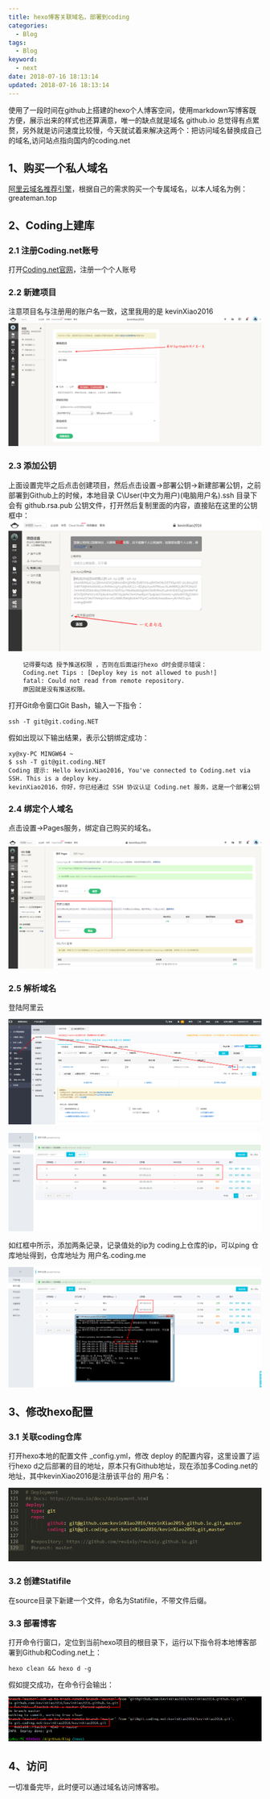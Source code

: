 ```yaml
---
title: hexo博客关联域名，部署到coding
categories:
  - Blog
tags:
  - Blog
keyword:
  - next
date: 2018-07-16 18:13:14
updated: 2018-07-16 18:13:14
---
```


使用了一段时间在github上搭建的hexo个人博客空间，使用markdown写博客既方便，展示出来的样式也还算满意，唯一的缺点就是域名 github.io 总觉得有点累赘，另外就是访问速度比较慢，今天就试着来解决这两个：把访问域名替换成自己的域名,访问站点指向国内的coding.net

<!-- more -->

## 1、购买一个私人域名

[阿里云域名推荐引擎][1]，根据自己的需求购买一个专属域名，以本人域名为例：greateman.top

## 2、Coding上建库

### 2.1 注册Coding.net账号

打开[Coding.net官网][2]，注册一个个人账号

### 2.2 新建项目

注意项目名与注册用的账户名一致，这里我用的是 kevinXiao2016
![此处输入图片的描述][3]

### 2.3 添加公钥

上面设置完毕之后点击创建项目，然后点击设置->部署公钥->新建部署公钥，之前部署到Github上的时候，本地目录 C\User(中文为用户)\(电脑用户名)\.ssh 目录下会有 github.rsa.pub 公钥文件，打开然后复制里面的内容，直接贴在这里的公钥框中： 
![此处输入图片的描述][4]


        记得要勾选 授予推送权限 ，否则在后面运行hexo d时会提示错误：
        Coding.net Tips : [Deploy key is not allowed to push!]
        fatal: Could not read from remote repository.
        原因就是没有推送权限。
    
打开Git命令窗口Git Bash，输入一下指令：

```cli
ssh -T git@git.coding.NET
```

假如出现以下输出结果，表示公钥绑定成功：

```cli
xy@xy-PC MINGW64 ~
$ ssh -T git@git.coding.NET
Coding 提示: Hello kevinXiao2016, You've connected to Coding.net via SSH. This is a deploy key.
kevinXiao2016，你好，你已经通过 SSH 协议认证 Coding.net 服务，这是一个部署公钥
```

### 2.4 绑定个人域名

点击设置->Pages服务，绑定自己购买的域名。

![此处输入图片的描述][5]


### 2.5 解析域名

登陆阿里云

![此处输入图片的描述][6]

![此处输入图片的描述][7]

如红框中所示，添加两条记录，记录值处的ip为 coding上仓库的ip，可以ping 仓库地址得到，仓库地址为 用户名.coding.me

![此处输入图片的描述][8]

## 3、修改hexo配置

### 3.1 关联coding仓库

打开hexo本地的配置文件 _config.yml，修改 deploy 的配置内容，这里设置了运行hexo d之后部署的目的地址，原本只有Github地址，现在添加多Coding.net的地址，其中kevinXiao2016是注册该平台的 用户名：

![此处输入图片的描述][9]

### 3.2 创建Statifile

在source目录下新建一个文件，命名为Statifile，不带文件后缀。

### 3.3 部署博客

打开命令行窗口，定位到当前hexo项目的根目录下，运行以下指令将本地博客部署到Github和Coding.net上：

```cli
hexo clean && hexo d -g
```

假如提交成功，在命令行会输出：

![此处输入图片的描述][10]

## 4、访问

一切准备完毕，此时便可以通过域名访问博客啦。


  [1]: https://wanwang.aliyun.com/?spm=5176.8709316.1146454.770.eb3d5f29ozu1GL
  [2]: https://coding.net/
  [3]: https://raw.githubusercontent.com/kevinXiao2016/kevinXiao2016.github.io/hexo/imageStorage/blog/createCodingReposity.png
  [4]: https://raw.githubusercontent.com/kevinXiao2016/kevinXiao2016.github.io/hexo/imageStorage/blog/gongyao.png
  [5]: https://raw.githubusercontent.com/kevinXiao2016/kevinXiao2016.github.io/hexo/imageStorage/blog/bingdomain.png
  [6]: https://raw.githubusercontent.com/kevinXiao2016/kevinXiao2016.github.io/hexo/imageStorage/blog/jiexi.png
  [7]: https://raw.githubusercontent.com/kevinXiao2016/kevinXiao2016.github.io/hexo/imageStorage/blog/adddomainjiexi.png
  [8]: https://raw.githubusercontent.com/kevinXiao2016/kevinXiao2016.github.io/hexo/imageStorage/blog/pingIp.png
  [9]: https://raw.githubusercontent.com/kevinXiao2016/kevinXiao2016.github.io/hexo/imageStorage/blog/deployRepository.png
  [10]: https://raw.githubusercontent.com/kevinXiao2016/kevinXiao2016.github.io/hexo/imageStorage/blog/deployResult.png
